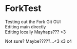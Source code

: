 # ForkTest
Testing out the Fork Git GUI <br/>
Editing main directly <br/>
Editing locally
Mayhaps??? <3



Not sure?
Maybe?????...<3 x3 x4
